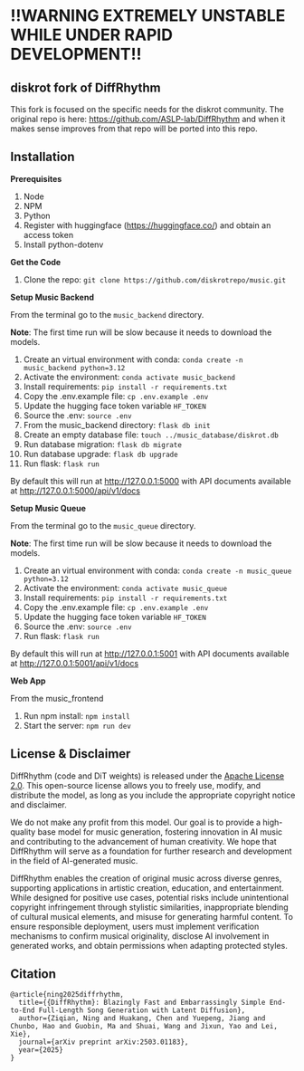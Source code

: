
# !!WARNING EXTREMELY UNSTABLE WHILE UNDER RAPID DEVELOPMENT!!

## diskrot fork of DiffRhythm

This fork is focused on the specific needs for the diskrot community. The original repo is here: https://github.com/ASLP-lab/DiffRhythm and when it makes sense improves from that repo will be ported into this repo. 

## Installation

**Prerequisites**

1. Node
2. NPM
3. Python
4. Register with huggingface (https://huggingface.co/) and obtain an access token
5. Install python-dotenv

**Get the Code**

1. Clone the repo: `git clone https://github.com/diskrotrepo/music.git`

**Setup Music Backend**

From the terminal go to the `music_backend` directory.

**Note**: The first time run will be slow because it needs to download the models.

1. Create an virtual environment with conda: `conda create -n music_backend python=3.12`
2. Activate the environment: `conda activate music_backend`
3. Install requirements: `pip install -r requirements.txt`
4. Copy the .env.example file: `cp .env.example .env`
5. Update the hugging face token variable `HF_TOKEN`
6. Source the .env: `source .env`
7. From the music_backend directory: `flask db init`
8. Create an empty database file: `touch ../music_database/diskrot.db`
9. Run database migration: `flask db migrate`
10. Run database upgrade: `flask db upgrade`
11. Run flask: `flask run`

By default this will run at http://127.0.0.1:5000 with API documents available at http://127.0.0.1:5000/api/v1/docs

**Setup Music Queue**

From the terminal go to the `music_queue` directory.

**Note**: The first time run will be slow because it needs to download the models.

1. Create an virtual environment with conda: `conda create -n music_queue python=3.12`
2. Activate the environment: `conda activate music_queue`
3. Install requirements: `pip install -r requirements.txt`
4. Copy the .env.example file: `cp .env.example .env`
5. Update the hugging face token variable `HF_TOKEN`
6. Source the .env: `source .env`
7. Run flask: `flask run`

By default this will run at http://127.0.0.1:5001 with API documents available at http://127.0.0.1:5001/api/v1/docs


**Web App**

From the music_frontend

1. Run npm install: `npm install`
2. Start the server: `npm run dev`

## License & Disclaimer

DiffRhythm (code and DiT weights) is released under the [Apache License 2.0](https://www.apache.org/licenses/LICENSE-2.0). This open-source license allows you to freely use, modify, and distribute the model, as long as you include the appropriate copyright notice and disclaimer.

We do not make any profit from this model. Our goal is to provide a high-quality base model for music generation, fostering innovation in AI music and contributing to the advancement of human creativity. We hope that DiffRhythm will serve as a foundation for further research and development in the field of AI-generated music.

DiffRhythm enables the creation of original music across diverse genres, supporting applications in artistic creation, education, and entertainment. While designed for positive use cases, potential risks include unintentional copyright infringement through stylistic similarities, inappropriate blending of cultural musical elements, and misuse for generating harmful content. To ensure responsible deployment, users must implement verification mechanisms to confirm musical originality, disclose AI involvement in generated works, and obtain permissions when adapting protected styles.

## Citation
```
@article{ning2025diffrhythm,
  title={{DiffRhythm}: Blazingly Fast and Embarrassingly Simple End-to-End Full-Length Song Generation with Latent Diffusion},
  author={Ziqian, Ning and Huakang, Chen and Yuepeng, Jiang and Chunbo, Hao and Guobin, Ma and Shuai, Wang and Jixun, Yao and Lei, Xie},
  journal={arXiv preprint arXiv:2503.01183},
  year={2025}
}
```
